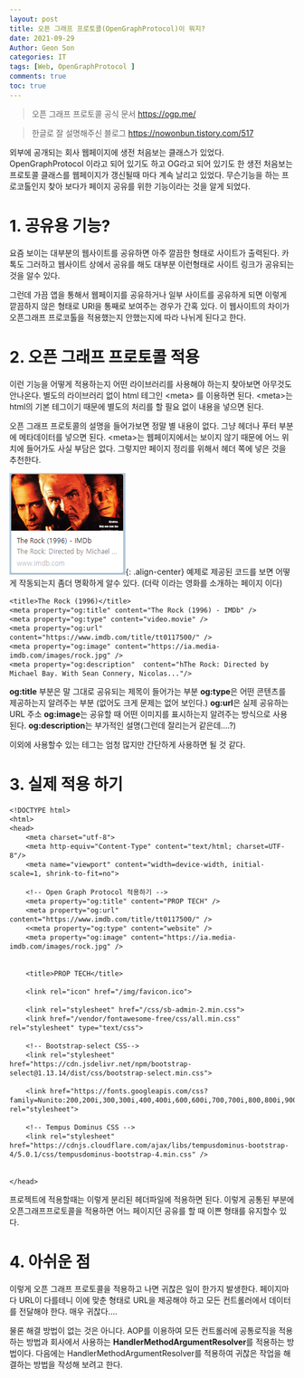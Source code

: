 ```yaml
---
layout: post
title: 오픈 그래프 프로토콜(OpenGraphProtocol)이 뭐지?
date: 2021-09-29
Author: Geon Son
categories: IT
tags: [Web, OpenGraphProtocol ]
comments: true
toc: true
---
```


> 오픈 그래프 프로토콜 공식 문서
https://ogp.me/

> 한글로 잘 설명해주신 블로그
https://nowonbun.tistory.com/517

외부에 공개되는 회사 웹페이지에 생전 처음보는 클래스가 있었다. OpenGraphProtocol 이라고 되어 있기도 하고 OG라고 되어 있기도 한 생전 처음보는 프로토콜 클래스를 웹페이지가 갱신될때 마다 계속 날리고 있었다. 무슨기능을 하는 프로코톨인지 찾아 보다가 페이지 공유를 위한 기능이라는 것을 알게 되었다.



# 1. 공유용 기능?

요즘 보이는 대부분의 웹사이트를 공유하면 아주 깔끔한 형태로 사이트가 출력된다.
카톡도 그러하고 웹사이트 상에서 공유를 해도 대부분 이런형태로 사이트 링크가 공유되는 것을 알수 있다.

그런데 가끔 앱을 통해서 웹페이지를 공유하거나 일부 사이트를 공유하게 되면 이렇게 깥끔하지 않은 형태로 URl을 통째로 보여주는 경우가 간혹 있다. 이 웹사이트의 차이가 오픈그래프 프로코톨을 적용했는지 안했는지에 따라 나뉘게 된다고 한다.



# 2. 오픈 그래프 프로토콜 적용
이런 기능을 어떻게 적용하는지 어떤 라이브러리를 사용해야 하는지 찾아보면 아무것도 안나온다. 별도의 라이브러리 없이 html 테그인 &lt;meta&gt; 를 이용하면 된다.  &lt;meta&gt;는 html의 기본 테그이기 때문에 별도의 처리를 할 필요 없이 내용을 넣으면 된다.

오픈 그래프 프로토콜의 설명을 들어가보면 정말 별 내용이 없다.
그냥 헤더나 푸터 부분에 메타데이터를  넣으면 된다. &lt;meta&gt;는 웹페이지에서는 보이지 않기 때문에 어느 위치에 들어가도 사실 부담은 없다. 그렇지만 페이지 정리를 위해서 헤더 쪽에 넣은 것을 추천한다.


![](/images/it/l_7c694acc.png){: .align-center}
예제로 제공된 코드를 보면 어떻게 작동되는지 좀더 명확하게 알수 있다.
(더락 이라는 영화를 소개하는 페이지 이다)

```
<title>The Rock (1996)</title>
<meta property="og:title" content="The Rock (1996) - IMDb" />
<meta property="og:type" content="video.movie" />
<meta property="og:url" content="https://www.imdb.com/title/tt0117500/" />
<meta property="og:image" content="https://ia.media-imdb.com/images/rock.jpg" />
<meta property="og:description"  content="hThe Rock: Directed by Michael Bay. With Sean Connery, Nicolas..."/>
```



**og:title** 부분은 말 그대로 공유되는 제목이 들어가는 부분
**og:type**은 어떤 콘텐츠를 제공하는지 알려주는 부분 (없어도 크게 문제는 없어 보인다.)
**og:url**은 실제 공유하는 URL 주소
**og:image**는 공유할 때 어떤 이미지를 표시하는지 알려주는 방식으로 사용된다.
**og:description**는 부가적인 설명(그런데 잘리는거 같은데....?)

이외에 사용할수 있는 테그는 엄청 많지만 간단하게 사용하면 될 것 같다.



# 3. 실제 적용 하기
```
<!DOCTYPE html>
<html>
<head>
    <meta charset="utf-8">
    <meta http-equiv="Content-Type" content="text/html; charset=UTF-8"/>
    <meta name="viewport" content="width=device-width, initial-scale=1, shrink-to-fit=no">

    <!-- Open Graph Protocol 적용하기 -->
    <meta property="og:title" content="PROP TECH" />
    <meta property="og:url" content="https://www.imdb.com/title/tt0117500/" />
    <<meta property="og:type" content="website" />
    <meta property="og:image" content="https://ia.media-imdb.com/images/rock.jpg" />


    <title>PROP TECH</title>

    <link rel="icon" href="/img/favicon.ico">

    <link rel="stylesheet" href="/css/sb-admin-2.min.css">
    <link href="/vendor/fontawesome-free/css/all.min.css" rel="stylesheet" type="text/css">

    <!-- Bootstrap-select CSS-->
    <link rel="stylesheet" href="https://cdn.jsdelivr.net/npm/bootstrap-select@1.13.14/dist/css/bootstrap-select.min.css">

    <link href="https://fonts.googleapis.com/css?family=Nunito:200,200i,300,300i,400,400i,600,600i,700,700i,800,800i,900,900i" rel="stylesheet">

    <!-- Tempus Dominus CSS -->
    <link rel="stylesheet" href="https://cdnjs.cloudflare.com/ajax/libs/tempusdominus-bootstrap-4/5.0.1/css/tempusdominus-bootstrap-4.min.css" />


</head>

```

프로젝트에 적용할때는 이렇게 분리된 헤더파일에 적용하면 된다. 이렇게 공통된 부분에 오픈그래프프로토콜을 적용하면 어느 페이지던 공유를 할 때 이쁜 형태를 유지할수 있다.



# 4. 아쉬운 점
이렇게 오픈 그래프 프로토콜을 적용하고 나면 귀찮은 일이 한가지 발생한다.
페이지마다 URL이 다를테니 이에 맞춘 형태로 URL을 제공해야 하고 모든 컨트롤러에서 데이터를 전달해야 한다. 매우 귀찮다....



물론 해결 방법이 없는 것은 아니다. AOP를 이용하여 모든 컨트롤러에 공통로직을 적용하는 방법과
회사에서 사용하는 **HandlerMethodArgumentResolver**를 적용하는 방법이다.
다음에는 HandlerMethodArgumentResolver를 적용하여 귀찮은 작업을 해결하는 방법을 작성해 보려고 한다.

